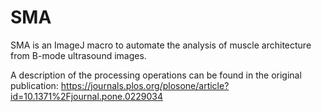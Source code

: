 # SMA
SMA is an ImageJ macro to automate the analysis of muscle architecture from B-mode ultrasound images.

A description of the processing operations can be found in the original publication:
https://journals.plos.org/plosone/article?id=10.1371%2Fjournal.pone.0229034
